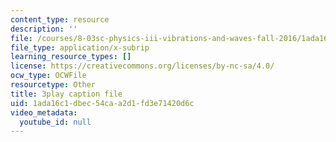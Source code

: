 ```yaml
---
content_type: resource
description: ''
file: /courses/8-03sc-physics-iii-vibrations-and-waves-fall-2016/1ada16c1dbec54caa2d1fd3e71420d6c_TjxR7lAwWhI.srt
file_type: application/x-subrip
learning_resource_types: []
license: https://creativecommons.org/licenses/by-nc-sa/4.0/
ocw_type: OCWFile
resourcetype: Other
title: 3play caption file
uid: 1ada16c1-dbec-54ca-a2d1-fd3e71420d6c
video_metadata:
  youtube_id: null
---
```

